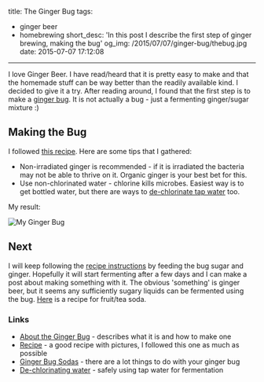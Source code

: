 title: The Ginger Bug
tags:
  - ginger beer
  - homebrewing
short_desc: 'In this post I describe the first step of ginger brewing, making the bug'
og_img: /2015/07/07/ginger-bug/thebug.jpg
date: 2015-07-07 17:12:08
---

I love Ginger Beer. I have read/heard that it is pretty easy to make and that the homemade stuff can be way better than the readily available kind. I decided to give it a try. After reading around, I found that the first step is to make a [ginger bug]. It is not actually a bug - just a fermenting ginger/sugar mixture :)

## Making the Bug
I followed [this recipe][ginger beer recipe]. Here are some tips that I gathered:

* Non-irradiated ginger is recommended - if it is irradiated the bacteria may not be able to thrive on it. Organic ginger is your best bet for this.
* Use non-chlorinated water - chlorine kills microbes. Easiest way is to get bottled water, but there are ways to [de-chlorinate tap water][de-chlorinate water] too.

My result:

![My Ginger Bug](/2015/07/07/ginger-bug/thebug.jpg)

## Next
I will keep following the [recipe instructions][ginger beer recipe] by feeding the bug sugar and ginger. Hopefully it will start fermenting after a few days and I can make a post about making something with it. The obvious 'something' is ginger beer, but it seems any sufficiently sugary liquids can be fermented using the bug. [Here][ginger soda] is a recipe for fruit/tea soda.

### Links
* [About the Ginger Bug][ginger bug] - describes what it is and how to make one
* [Recipe][ginger beer recipe] - a good recipe with pictures, I followed this one as much as possible
* [Ginger Bug Sodas][ginger soda] - there are a lot things to do with your ginger bug
* [De-chlorinating water][de-chlorinate water] - safely using tap water for fermentation


[ginger bug]: http://nourishedkitchen.com/ginger-bug/
[ginger beer recipe]: http://phickle.com/fermentation-basics-ginger-beer/
[ginger soda]: http://wholelifestylenutrition.com/recipes/drinks/organic-fermented-ginger-bug-soda-recipe/
[de-chlorinate water]: http://homebrew.stackexchange.com/questions/3447/what-are-the-various-ways-to-remove-chlorine-chloramine-from-tap-water
